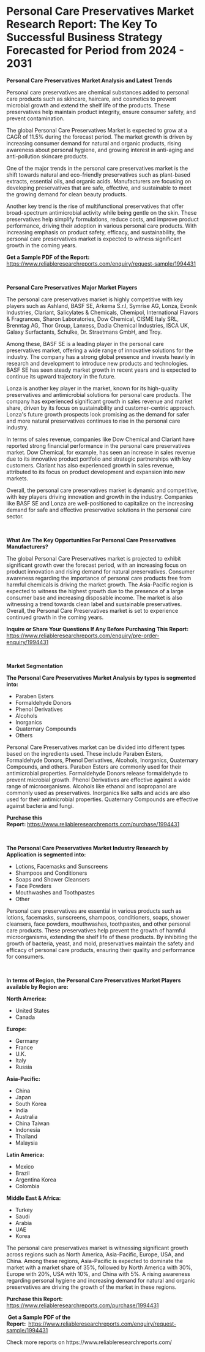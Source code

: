 <p><h1>Personal Care Preservatives Market Research Report: The Key To Successful Business Strategy Forecasted for Period from 2024 - 2031</h1></p><p><strong>Personal Care Preservatives Market Analysis and Latest Trends</strong></p>
<p><p>Personal care preservatives are chemical substances added to personal care products such as skincare, haircare, and cosmetics to prevent microbial growth and extend the shelf life of the products. These preservatives help maintain product integrity, ensure consumer safety, and prevent contamination.</p><p>The global Personal Care Preservatives Market is expected to grow at a CAGR of 11.5% during the forecast period. The market growth is driven by increasing consumer demand for natural and organic products, rising awareness about personal hygiene, and growing interest in anti-aging and anti-pollution skincare products. </p><p>One of the major trends in the personal care preservatives market is the shift towards natural and eco-friendly preservatives such as plant-based extracts, essential oils, and organic acids. Manufacturers are focusing on developing preservatives that are safe, effective, and sustainable to meet the growing demand for clean beauty products.</p><p>Another key trend is the rise of multifunctional preservatives that offer broad-spectrum antimicrobial activity while being gentle on the skin. These preservatives help simplify formulations, reduce costs, and improve product performance, driving their adoption in various personal care products. With increasing emphasis on product safety, efficacy, and sustainability, the personal care preservatives market is expected to witness significant growth in the coming years.</p></p>
<p><strong>Get a Sample PDF of the Report:&nbsp;</strong> <a href="https://www.reliableresearchreports.com/enquiry/request-sample/1994431">https://www.reliableresearchreports.com/enquiry/request-sample/1994431</a></p>
<p>&nbsp;</p>
<p><strong>Personal Care Preservatives Major Market Players</strong></p>
<p><p>The personal care preservatives market is highly competitive with key players such as Ashland, BASF SE, Arkema S.r.l, Symrise AG, Lonza, Evonik Industries, Clariant, Salicylates & Chemicals, Chemipol, International Flavors & Fragrances, Sharon Laboratories, Dow Chemical, CISME Italy SRL, Brenntag AG, Thor Group, Lanxess, Dadia Chemical Industries, ISCA UK, Galaxy Surfactants, Schulke, Dr. Straetmans GmbH, and Troy.</p><p>Among these, BASF SE is a leading player in the personal care preservatives market, offering a wide range of innovative solutions for the industry. The company has a strong global presence and invests heavily in research and development to introduce new products and technologies. BASF SE has seen steady market growth in recent years and is expected to continue its upward trajectory in the future.</p><p>Lonza is another key player in the market, known for its high-quality preservatives and antimicrobial solutions for personal care products. The company has experienced significant growth in sales revenue and market share, driven by its focus on sustainability and customer-centric approach. Lonza's future growth prospects look promising as the demand for safer and more natural preservatives continues to rise in the personal care industry.</p><p>In terms of sales revenue, companies like Dow Chemical and Clariant have reported strong financial performance in the personal care preservatives market. Dow Chemical, for example, has seen an increase in sales revenue due to its innovative product portfolio and strategic partnerships with key customers. Clariant has also experienced growth in sales revenue, attributed to its focus on product development and expansion into new markets.</p><p>Overall, the personal care preservatives market is dynamic and competitive, with key players driving innovation and growth in the industry. Companies like BASF SE and Lonza are well-positioned to capitalize on the increasing demand for safe and effective preservative solutions in the personal care sector.</p></p>
<p>&nbsp;</p>
<p><strong>What Are The Key Opportunities For Personal Care Preservatives Manufacturers?</strong></p>
<p><p>The global Personal Care Preservatives market is projected to exhibit significant growth over the forecast period, with an increasing focus on product innovation and rising demand for natural preservatives. Consumer awareness regarding the importance of personal care products free from harmful chemicals is driving the market growth. The Asia-Pacific region is expected to witness the highest growth due to the presence of a large consumer base and increasing disposable income. The market is also witnessing a trend towards clean label and sustainable preservatives. Overall, the Personal Care Preservatives market is set to experience continued growth in the coming years.</p></p>
<p><strong>Inquire or Share Your Questions If Any Before Purchasing This Report:</strong> <a href="https://www.reliableresearchreports.com/enquiry/pre-order-enquiry/1994431">https://www.reliableresearchreports.com/enquiry/pre-order-enquiry/1994431</a></p>
<p>&nbsp;</p>
<p><strong>Market Segmentation</strong></p>
<p><strong>The Personal Care Preservatives Market Analysis by types is segmented into:</strong></p>
<p><ul><li>Paraben Esters</li><li>Formaldehyde Donors</li><li>Phenol Derivatives</li><li>Alcohols</li><li>Inorganics</li><li>Quaternary Compounds</li><li>Others</li></ul></p>
<p><p>Personal Care Preservatives market can be divided into different types based on the ingredients used. These include Paraben Esters, Formaldehyde Donors, Phenol Derivatives, Alcohols, Inorganics, Quaternary Compounds, and others. Paraben Esters are commonly used for their antimicrobial properties. Formaldehyde Donors release formaldehyde to prevent microbial growth. Phenol Derivatives are effective against a wide range of microorganisms. Alcohols like ethanol and isopropanol are commonly used as preservatives. Inorganics like salts and acids are also used for their antimicrobial properties. Quaternary Compounds are effective against bacteria and fungi.</p></p>
<p><strong>Purchase this Report:&nbsp;</strong><a href="https://www.reliableresearchreports.com/purchase/1994431">https://www.reliableresearchreports.com/purchase/1994431</a></p>
<p>&nbsp;</p>
<p><strong>The Personal Care Preservatives Market Industry Research by Application is segmented into:</strong></p>
<p><ul><li>Lotions, Facemasks and Sunscreens</li><li>Shampoos and Conditioners</li><li>Soaps and Shower Cleansers</li><li>Face Powders</li><li>Mouthwashes and Toothpastes</li><li>Other</li></ul></p>
<p><p>Personal care preservatives are essential in various products such as lotions, facemasks, sunscreens, shampoos, conditioners, soaps, shower cleansers, face powders, mouthwashes, toothpastes, and other personal care products. These preservatives help prevent the growth of harmful microorganisms, extending the shelf life of these products. By inhibiting the growth of bacteria, yeast, and mold, preservatives maintain the safety and efficacy of personal care products, ensuring their quality and performance for consumers.</p></p>
<p>&nbsp;</p>
<p><strong>In terms of Region, the Personal Care Preservatives Market Players available by Region are:</strong></p>
<p>
    <p> <strong> North America: </strong>
        <ul>
            <li>United States</li>
            <li>Canada</li>
        </ul>
        </p> 
    <p> <strong> Europe: </strong>
        <ul>
            <li>Germany</li>
            <li>France</li>
            <li>U.K.</li>
            <li>Italy</li>
            <li>Russia</li>
        </ul>
        </p> 
    <p> <strong> Asia-Pacific: </strong>
        <ul>
            <li>China</li>
            <li>Japan</li>
            <li>South Korea</li>
            <li>India</li>
            <li>Australia</li>
            <li>China Taiwan</li>
            <li>Indonesia</li>
            <li>Thailand</li>
            <li>Malaysia</li>
        </ul>
        </p> 
    <p> <strong> Latin America: </strong>
        <ul>
            <li>Mexico</li>
            <li>Brazil</li>
            <li>Argentina Korea</li>
            <li>Colombia</li>
        </ul>
        </p> 
    <p> <strong> Middle East & Africa: </strong>
        <ul>
            <li>Turkey</li>
            <li>Saudi</li>
            <li>Arabia</li>
            <li>UAE</li>
            <li>Korea</li>
        </ul>
    </p>
    </p>
<p><p>The personal care preservatives market is witnessing significant growth across regions such as North America, Asia-Pacific, Europe, USA, and China. Among these regions, Asia-Pacific is expected to dominate the market with a market share of 35%, followed by North America with 30%, Europe with 20%, USA with 10%, and China with 5%. A rising awareness regarding personal hygiene and increasing demand for natural and organic preservatives are driving the growth of the market in these regions.</p></p>
<p><strong>Purchase this Report: </strong><a href="https://www.reliableresearchreports.com/purchase/1994431">https://www.reliableresearchreports.com/purchase/1994431</a></p>
<p>&nbsp;<strong>Get a Sample PDF of the Report:&nbsp;&nbsp;</strong><a href="https://www.reliableresearchreports.com/enquiry/request-sample/1994431">https://www.reliableresearchreports.com/enquiry/request-sample/1994431</a></p>
<p><strong></strong></p>
<p>Check more reports on https://www.reliableresearchreports.com/</p>